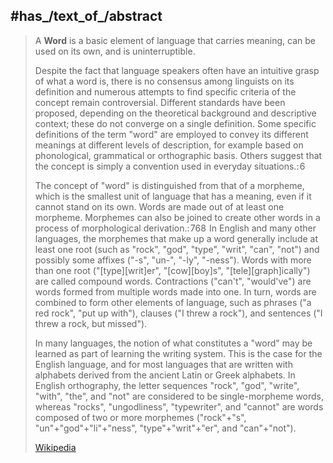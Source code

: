 ﻿---
has_id_wikidata: Q8171
different_from:
- '[[_Standards/WikiData/WD~lexeme,111352]]'
- "[[_Standards/WikiData/WD~phonological_word,4117835]]"
- '[[_Standards/WikiData/WD~Pulong,11089918]]'
- "[[_Standards/WikiData/WD~orthographic_word,115863220]]"
- "[[_Standards/WikiData/WD~morphosyntactic_word,115863229]]"
has_part_s_:
- "[[_Standards/WikiData/WD~word_stem,210523]]"
- '[[_Standards/WikiData/WD~syllable,8188]]'
opposite_of: '[[_Standards/WikiData/WD~non-word,1553551]]'
subclass_of:
- "[[_Standards/WikiData/WD~lexical_item,2944660]]"
- "[[_Standards/WikiData/WD~word_or_phrase,115372263]]"
described_by_source: "[[_Standards/WikiData/WD~Granat_Encyclopedic_Dictionary,4532138]]"
part_of: '[[_Standards/WikiData/WD~phraseme,5551966]]'
label_in_sign_language: "http://commons.wikimedia.org/wiki/Special:FilePath/LSF%20Vocab%20mot.ogv"
Iconclass_notation: 49K321
Krugosvet_article: gumanitarnye_nauki/lingvistika/SLOVO.html
has_characteristic: "[[_Standards/WikiData/WD~morphosyntactic_word,115863229]]"
pronunciation_audio: "http://commons.wikimedia.org/wiki/Special:FilePath/LL-Q150%20%28fra%29-Sacha%20B.%20%28BiblioCanet66%29-mot.wav"
equivalent_class: "https://schema.org/DefinedTerm"
OmegaWiki_Defined_Meaning: 6551
Commons_category: Words
image: "http://commons.wikimedia.org/wiki/Special:FilePath/Codex%20claromontanus%20latin%20%28The%20S.S.%20Teacher%27s%20Edition-The%20Holy%20Bible%20-%20Plate%20XXVIII%29.jpg"
---

## #has_/text_of_/abstract 

> A **Word** is a basic element of language that carries meaning, can be used on its own, 
> and is uninterruptible. 
> 
> Despite the fact that language speakers often have an intuitive grasp of what a word is, 
> there is no consensus among linguists on its definition 
> and numerous attempts to find specific criteria of the concept remain controversial. 
> Different standards have been proposed, depending on the theoretical background 
> and descriptive context; these do not converge on a single definition. 
> Some specific definitions of the term "word" are employed to convey its different meanings at different levels of description, for example based on phonological, grammatical or orthographic basis. Others suggest that the concept is simply a convention used in everyday situations.: 6 
>
> The concept of "word" is distinguished from that of a morpheme, which is the smallest unit of language that has a meaning, even if it cannot stand on its own. Words are made out of at least one morpheme. Morphemes can also be joined to create other words in a process of morphological derivation.: 768  In English and many other languages, the morphemes that make up a word generally include at least one root (such as "rock", "god", "type", "writ", "can", "not") and possibly some affixes ("-s", "un-", "-ly", "-ness"). Words with more than one root ("[type][writ]er", "[cow][boy]s", "[tele][graph]ically") are called compound words. Contractions ("can't", "would've") are words formed from multiple words made into one. In turn, words are combined to form other elements of language, such as phrases ("a red rock", "put up with"), clauses ("I threw a rock"), and sentences ("I threw a rock, but missed").
>
> In many languages, the notion of what constitutes a "word" may be learned as part of learning the writing system. This is the case for the English language, and for most languages that are written with alphabets derived from the ancient Latin or Greek alphabets. In English orthography, the letter sequences "rock", "god", "write", "with", "the", and "not" are considered to be single-morpheme words, whereas "rocks", "ungodliness", "typewriter", and "cannot" are words composed of two or more morphemes ("rock"+"s", "un"+"god"+"li"+"ness", "type"+"writ"+"er", and "can"+"not").
>
> [Wikipedia](https://en.wikipedia.org/wiki/Word) 


